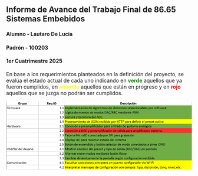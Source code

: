 ## Informe de Avance del Trabajo Final de 86.65 Sistemas Embebidos

#### Alumno - Lautaro De Lucia
#### Padrón - 100203
#### 1er Cuatrimestre 2025

En base a los requerimientos planteados en la definición del proyecto, se evalúa el estado actual de cada uno indicando en **<font color='green'>verde</font>** aquellos que ya fueron cumplidos, en **<font color='yellow'>amarillo</font>** aquellos que están en progreso y en **<font color='red'>rojo</font>** aquellos que se juzga no podrán ser cumplidos.

<center>

![alt text](media/ida.png)

</center>